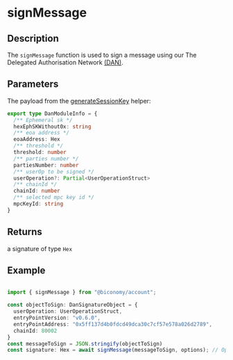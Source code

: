 # signMessage

## Description

The `signMessage` function is used to sign a message using our The Delegated Authorisation Network [(DAN)](https://www.biconomy.io/post/introducing-dan-the-programmable-authorisation-network-for-ai-agents).

## Parameters

The payload from the [generateSessionKey](/tutorials/utils/DAN/generateSessionKey.md) helper:

```ts
export type DanModuleInfo = {
  /** Ephemeral sk */
  hexEphSKWithout0x: string
  /** eoa address */
  eoaAddress: Hex
  /** threshold */
  threshold: number
  /** parties number */
  partiesNumber: number
  /** userOp to be signed */
  userOperation?: Partial<UserOperationStruct>
  /** chainId */
  chainId: number
  /** selected mpc key id */
  mpcKeyId: string
}
```

## Returns

a signature of type `Hex`

## Example

```ts

import { signMessage } from "@biconomy/account";

const objectToSign: DanSignatureObject = {
  userOperation: UserOperationStruct,
  entryPointVersion: "v0.6.0",
  entryPointAddress: "0x5ff137d4b0fdcd49dca30c7cf57e578a026d2789",
  chainId: 80002
}
const messageToSign = JSON.stringify(objectToSign)
const signature: Hex = await signMessage(messageToSign, options); // Options found from the generateSessionKey payload
```